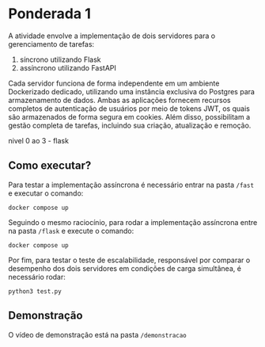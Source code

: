 # Ponderada 1

A atividade envolve a implementação de dois servidores para o gerenciamento de tarefas:

1. síncrono utilizando Flask
2. assíncrono utilizando FastAPI

Cada servidor funciona de forma independente em um ambiente Dockerizado dedicado, utilizando uma instância exclusiva do Postgres para armazenamento de dados. Ambas as aplicações fornecem recursos completos de autenticação de usuários por meio de tokens JWT, os quais são armazenados de forma segura em cookies. Além disso, possibilitam a gestão completa de tarefas, incluindo sua criação, atualização e remoção.


nivel 0 ao 3 - flask 


## Como executar?

Para testar a implementação assíncrona é necessário entrar na pasta `/fast` e executar o comando:

```
docker compose up
```

Seguindo o mesmo raciocínio, para rodar a implementação assíncrona entre na pasta `/flask` e execute o comando:

```
docker compose up
```

Por fim, para testar o teste de escalabilidade, responsável por comparar o desempenho dos dois servidores em condições de carga simultânea, é necessário rodar:

```
python3 test.py
``` 

## Demonstração 
O vídeo de demonstração está na pasta `/demonstracao`
